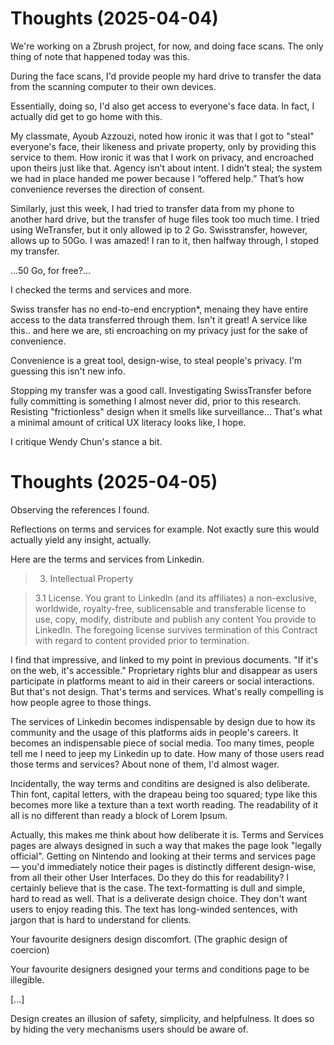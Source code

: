 # Thoughts (2025-04-04)

We're working on a Zbrush project, for now, and doing face scans.
The only thing of note that happened today was this.

During the face scans, I'd provide people my hard drive to transfer the data from the scanning computer to their own devices.

Essentially, doing so, I'd also get access to everyone's face data.
In fact, I actually did get to go home with this.

My classmate, Ayoub Azzouzi, noted how ironic it was that I got to "steal" everyone's face, their likeness and private property, only by providing this service to them. How ironic it was that I work on privacy, and encroached upon theirs just like that.
Agency isn’t about intent. I didn’t steal; the system we had in place handed me power because I “offered help.” 
That’s how convenience reverses the direction of consent.



Similarly, just this week, I had tried to transfer data from my phone to another hard drive, but the transfer of huge files took too much time. 
I tried using WeTransfer, but it only allowed ip to 2 Go.
Swisstransfer, however, allows up to 50Go. I was amazed! I ran to it, then halfway through, I stoped my transfer.

...50 Go, for free?...

I checked the terms and services and more.

Swiss transfer has no end-to-end encryption*, menaing they have entire access to the data transferred through them.
Isn't it great! A service like this.. and here we are, sti encroaching on my privacy just for the sake of convenience. 

Convenience is a great tool, design-wise, to steal people's privacy. I'm guessing this isn't new info. 


Stopping my transfer was a good call. 
Investigating SwissTransfer before fully committing is something I almost never did, prior to this research. Resisting "frictionless" design when it smells like surveillance... That's what a minimal amount of critical UX literacy looks like, I hope.



I critique Wendy Chun's stance a bit. 





# Thoughts (2025-04-05)

Observing the references I found. 

Reflections on terms and services for example. Not exactly sure this would actually yield any insight, actually.

Here are the terms and services from Linkedin.

> 3. Intellectual Property

> 3.1    License. You grant to LinkedIn (and its affiliates) a non-exclusive, worldwide, royalty-free, sublicensable and transferable license to use, copy, modify, distribute and publish any content You provide to LinkedIn. The foregoing license survives termination of this Contract with regard to content provided prior to termination. 

I find that impressive, and linked to my point in previous documents.
"If it's on the web, it's accessible." Proprietary rights blur and disappear as users participate in platforms meant to aid in their careers or social interactions. 
But that's not design. That's terms and services. What's really compelling is how people agree to those things.

The services of Linkedin becomes indispensable by design due to how its community and the usage of this platforms aids in people's careers. It becomes an indispensable piece of social media. Too many times, people tell me I need to jeep my Linkedin up to date. How many of those users read those terms and services? About none of them, I'd almost wager.

Incidentally, the way terms and conditins are designed is also deliberate. Thin font, capital letters, with the drapeau being too squared; type like this becomes more like a texture than a text worth reading. 
The readability of it all is no different than ready a block of Lorem Ipsum. 

Actually, this makes me think about how deliberate it is.
Terms and Services pages are always designed in such a way that makes the page look "legally official". Getting on Nintendo and looking at their terms and services page — you'd immediately notice their pages is distinctly different design-wise, from all their other User Interfaces. Do they do this for readability? I certainly believe that is the case. The text-formatting is dull and simple, hard to read as well. That is a deliverate design choice. They don't want users to enjoy reading this. The text has long-winded sentences, with jargon that is hard to understand for clients. 

Your favourite designers design discomfort. (The graphic design of coercion)

Your favourite designers designed your terms and conditions page to be illegible.

[...]

Design creates an illusion of safety, simplicity, and helpfulness. It does so by hiding the very mechanisms users should be aware of.


